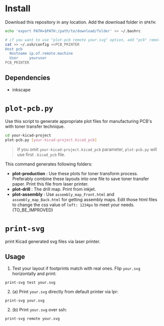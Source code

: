 # Install 

Download this repository in any location. Add the download folder in `$PATH`: 

```bash
echo 'export PATH=$PATH:/path/to/download/folder' >> ~/.bashrc  

# if you want to use "plot-pcb remote your.svg" option, add "pcb" remote
cat >> ~/.ssh/config <<PCB_PRINTER
Host pcb
  Hostname ip.of.remote.machine
  User     youruser
PCB_PRINTER
```

## Dependencies 

* inkscape

# `plot-pcb.py`

Use this script to generate appropriate plot files for manufacturing PCB's with toner transfer technique. 

```bash
cd your-kicad-project
plot-pcb.py [your-kicad-project.kicad_pcb]
```
> If you omit `your-kicad-project.kicad_pcb` parameter, `plot-pcb.py` will use first `.kicad_pcb` file. 

This command generates following folders: 

* **plot-production**    : Use these plots for toner transform process. Preferably combine these layouts into one file to save toner transfer paper. Print this file from laser printer. 
* **plot-drill**         : The drill map. Print from inkjet. 
* **plot-assembly**      : Use `assembly_map_Front.html` and `assembly_map_Back.html` for getting assembly maps. Edit those html files to change the css value of `left: 1234px` to meet your needs. (TO_BE_IMPROVED)



# `print-svg`

print Kicad generated svg files via laser printer. 

## Usage 

1. Test your layout if footprints match with real ones. Flip `your.svg` horizontally and print: 

```
print-svg test your.svg
```

2. (a) Print `your.svg` directly from default printer via lpr: 

```
print-svg your.svg
```

2. (b) Print `your.svg` over ssh: 

```
print-svg remote your.svg 
```
